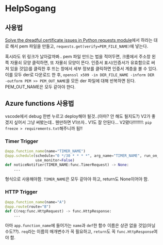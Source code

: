 # HelpSogang
## 사용법
[Solve the dreadful certificate issues in Python requests module](https://levelup.gitconnected.com/solve-the-dreadful-certificate-issues-in-python-requests-module-2020d922c72f)에서 하라는 대로 해서 pem 파일을 만들고, `requests.get(verify=PEM_FILE_NAME)`에 넣는다.

혹시라도 위 링크가 날아갈까봐.. pem 파일 만드는 법을 적어두면, 크롬에서 주소창 왼쪽 자물쇠 모양 클릭하면, 또 자물쇠 모양이 뜬다. 인증서 표시(인증서가 유효함으로 써져 있을 것임)를 클릭한 후 뜨는 창에서 세부 정보를 클릭하면 인증서 계층을 볼 수 있다. 이를 모두 der로 다운로드 한 후, `openssl x509 -in DER_FILE_NAME -inform DER -outform PEM >> PEM_OUT_NAME`을 모든 der 파일에 대해 반복하면 된다. PEM_OUT_NAME은 모두 같아야 한다.

## Azure functions 사용법
vscode에서 debug 한번 누르고 deploy해야 될것..(아마? 안 해도 될지도?) V2가 좋겠지 싶어서 그냥 써봤는데.. 웬만하면 V1쓰자.. V1도 잘 안된다... V2됐다!!!!!!!!: `pip freeze > requirements.txt`해주니까 됨!!
### Timer Trigger
```python
@app.function_name(name="TIMER_NAME")
@app.schedule(schedule="0 */30 * * * *", arg_name="TIMER_NAME", run_on_startup=False,
              use_monitor=False) 
def noticeNotifier(TIMER_NAME:func.TimerRequest) -> None:
    ...
```
형식으로 사용해야함. `TIMER_NAME`은 모두 같아야 하고, return도 None이어야 함.
### HTTP Trigger
```python
@app.function_name(name="A")
@app.route(route="B")
def C(req:func.HttpRequest) -> func.HttpResponse:
    ...
```
아마 `app.function_name`에 들어가는 `name`과 `def`한 함수 이름은 상관 없을 것임(아닐수도??). `req`라는 이름의 매개변수가 꼭 필요하고, `return`도 꼭 `func.HttpResponse`여야 함.
